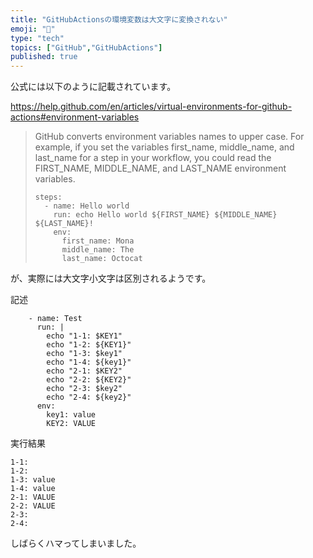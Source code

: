 ```yaml
---
title: "GitHubActionsの環境変数は大文字に変換されない"
emoji: "🤔"
type: "tech"
topics: ["GitHub","GitHubActions"]
published: true
---
```

公式には以下のように記載されています。

https://help.github.com/en/articles/virtual-environments-for-github-actions#environment-variables

> GitHub converts environment variables names to upper case. For example, if you set the variables first_name, middle_name, and last_name for a step in your workflow, you could read the FIRST_NAME, MIDDLE_NAME, and LAST_NAME environment variables.
> 
> ```
> steps:
>   - name: Hello world
>     run: echo Hello world ${FIRST_NAME} ${MIDDLE_NAME} ${LAST_NAME}!
>     env:
>       first_name: Mona
>       middle_name: The
>       last_name: Octocat
> ```

が、実際には大文字小文字は区別されるようです。

記述

```
    - name: Test
      run: |
        echo "1-1: $KEY1"
        echo "1-2: ${KEY1}"
        echo "1-3: $key1"
        echo "1-4: ${key1}"
        echo "2-1: $KEY2"
        echo "2-2: ${KEY2}"
        echo "2-3: $key2"
        echo "2-4: ${key2}"
      env:
        key1: value
        KEY2: VALUE
```

実行結果

```
1-1: 
1-2: 
1-3: value
1-4: value
2-1: VALUE
2-2: VALUE
2-3: 
2-4: 
```

しばらくハマってしまいました。
